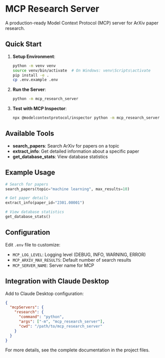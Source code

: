 # MCP Research Server

A production-ready Model Context Protocol (MCP) server for ArXiv paper research.

## Quick Start

1. **Setup Environment**:
   ```bash
   python -m venv venv
   source venv/bin/activate  # On Windows: venv\Scripts\activate
   pip install -e .
   cp .env.example .env
   ```

2. **Run the Server**:
   ```bash
   python -m mcp_research_server
   ```

3. **Test with MCP Inspector**:
   ```bash
   npx @modelcontextprotocol/inspector python -m mcp_research_server
   ```

## Available Tools

- **search_papers**: Search ArXiv for papers on a topic
- **extract_info**: Get detailed information about a specific paper
- **get_database_stats**: View database statistics

## Example Usage

```python
# Search for papers
search_papers(topic="machine learning", max_results=10)

# Get paper details
extract_info(paper_id="2301.00001")

# View database statistics
get_database_stats()
```

## Configuration

Edit `.env` file to customize:
- `MCP_LOG_LEVEL`: Logging level (DEBUG, INFO, WARNING, ERROR)
- `MCP_ARXIV_MAX_RESULTS`: Default number of search results
- `MCP_SERVER_NAME`: Server name for MCP

## Integration with Claude Desktop

Add to Claude Desktop configuration:

```json
{
  "mcpServers": {
    "research": {
      "command": "python",
      "args": ["-m", "mcp_research_server"],
      "cwd": "/path/to/mcp_research_server"
    }
  }
}
```

For more details, see the complete documentation in the project files.
